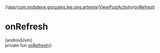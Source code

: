 //[app](../../../index.md)/[com.mobdeve.gonzales.lee.ong.artemis](../index.md)/[ViewPostActivity](index.md)/[onRefresh](on-refresh.md)

# onRefresh

[androidJvm]\
private fun [onRefresh](on-refresh.md)()

